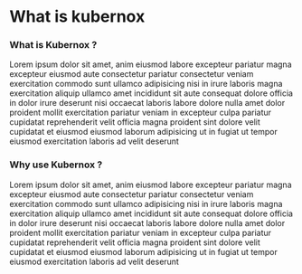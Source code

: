 # What is kubernox

### What is Kubernox ?

Lorem ipsum dolor sit amet, anim eiusmod labore excepteur pariatur magna excepteur eiusmod aute consectetur pariatur consectetur veniam exercitation commodo sunt ullamco adipisicing nisi in irure laboris magna exercitation aliquip ullamco amet incididunt sit aute consequat dolore officia in dolor irure deserunt nisi occaecat laboris labore dolore nulla amet dolor proident mollit exercitation pariatur veniam in excepteur culpa pariatur cupidatat reprehenderit velit officia magna proident sint dolore velit cupidatat et eiusmod eiusmod laborum adipisicing ut in fugiat ut tempor eiusmod exercitation laboris ad velit deserunt


### Why use Kubernox ?

Lorem ipsum dolor sit amet, anim eiusmod labore excepteur pariatur magna excepteur eiusmod aute consectetur pariatur consectetur veniam exercitation commodo sunt ullamco adipisicing nisi in irure laboris magna exercitation aliquip ullamco amet incididunt sit aute consequat dolore officia in dolor irure deserunt nisi occaecat laboris labore dolore nulla amet dolor proident mollit exercitation pariatur veniam in excepteur culpa pariatur cupidatat reprehenderit velit officia magna proident sint dolore velit cupidatat et eiusmod eiusmod laborum adipisicing ut in fugiat ut tempor eiusmod exercitation laboris ad velit deserunt
